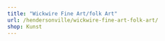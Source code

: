 ```yaml
---
title: "Wickwire Fine Art/folk Art"
url: /hendersonville/wickwire-fine-art-folk-art/
shop: Kunst
---
```

